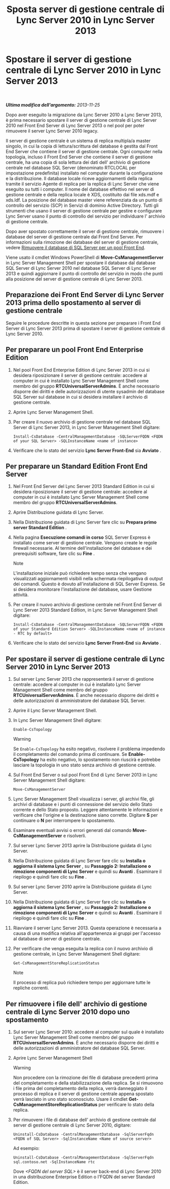﻿---
title: "Sposta server di gestione centrale di Lync Server 2010 in Lync Server 2013"
TOCTitle: "Sposta server di gestione centrale di Lync Server 2010 in Lync Server 2013"
ms:assetid: 30cc98f2-1916-4dbe-99d0-8df5368ed3ec
ms:mtpsurl: https://technet.microsoft.com/it-it/library/JJ688013(v=OCS.15)
ms:contentKeyID: 49887504
ms.date: 08/24/2015
mtps_version: v=OCS.15
ms.translationtype: HT
---

# Spostare il server di gestione centrale di Lync Server 2010 in Lync Server 2013

 

_**Ultima modifica dell'argomento:** 2013-11-25_

Dopo aver eseguito la migrazione da Lync Server 2010 a Lync Server 2013, è prima necessario spostare il server di gestione centrale di Lync Server 2010 nel Front End Server di Lync Server 2013 o nel pool per poter rimuovere il server Lync Server 2010 legacy.

Il server di gestione centrale è un sistema di replica multipla/a master singolo, in cui la copia di lettura/scrittura del database è gestita dal Front End Server che contiene il server di gestione centrale. Ogni computer nella topologia, incluso il Front End Server che contiene il server di gestione centrale, ha una copia di sola lettura dei dati dell' archivio di gestione centrale nel database SQL Server (denominato RTCLOCAL per impostazione predefinita) installato nel computer durante la configurazione e la distribuzione. Il database locale riceve aggiornamenti della replica tramite il servizio Agente di replica per la replica di Lync Server che viene eseguito su tutti i computer. Il nome del database effettivo nel server di gestione centrale e della replica locale è XDS, costituito dai file xds.mdf e xds.ldf. La posizione del database master viene referenziata da un punto di controllo del servizio (SCP) in Servizi di dominio Active Directory. Tutti gli strumenti che usano il server di gestione centrale per gestire e configurare Lync Server usano il punto di controllo del servizio per individuare l' archivio di gestione centrale.

Dopo aver spostato correttamente il server di gestione centrale, rimuovere i database del server di gestione centrale dal Front End Server. Per informazioni sulla rimozione dei database del server di gestione centrale, vedere [Rimuovere il database di SQL Server per un pool Front End](remove-the-sql-server-database-for-a-front-end-pool.md).

Viene usato il cmdlet Windows PowerShell di **Move-CsManagementServer** in Lync Server Management Shell per spostare il database dal database SQL Server di Lync Server 2010 nel database SQL Server di Lync Server 2013 e quindi aggiornare il punto di controllo del servizio in modo che punti alla posizione del server di gestione centrale di Lync Server 2013.

## Preparazione dei Front End Server di Lync Server 2013 prima dello spostamento al server di gestione centrale

Seguire le procedure descritte in questa sezione per preparare i Front End Server di Lync Server 2013 prima di spostare il server di gestione centrale di Lync Server 2010.

## Per preparare un pool Front End Enterprise Edition

1.  Nel pool Front End Enterprise Edition di Lync Server 2013 in cui si desidera riposizionare il server di gestione centrale: accedere al computer in cui è installato Lync Server Management Shell come membro del gruppo **RTCUniversalServerAdmins**. È anche necessario disporre dei diritti e delle autorizzazioni di utente sysadmin del database SQL Server sul database in cui si desidera installare il archivio di gestione centrale.

2.  Aprire Lync Server Management Shell.

3.  Per creare il nuovo archivio di gestione centrale nel database SQL Server di Lync Server 2013, in Lync Server Management Shell digitare:
    
        Install-CsDatabase -CentralManagementDatabase -SQLServerFQDN <FQDN of your SQL Server> -SQLInstanceName <name of instance>

4.  Verificare che lo stato del servizio **Lync Server Front-End** sia **Avviato** .

## Per preparare un Standard Edition Front End Server

1.  Nel Front End Server del Lync Server 2013 Standard Edition in cui si desidera riposizionare il server di gestione centrale: accedere al computer in cui è installato Lync Server Management Shell come membro del gruppo **RTCUniversalServerAdmins**.

2.  Aprire Distribuzione guidata di Lync Server.

3.  Nella Distribuzione guidata di Lync Server fare clic su **Prepara primo server Standard Edition** .

4.  Nella pagina **Esecuzione comandi in corso** SQL Server Express è installato come server di gestione centrale. Vengono create le regole firewall necessarie. Al termine dell'installazione del database e dei prerequisiti software, fare clic su **Fine** .
    

    > [!NOTE]
    > L'installazione iniziale può richiedere tempo senza che vengano visualizzati aggiornamenti visibili nella schermata riepilogativa di output dei comandi. Questo è dovuto all'installazione di SQL Server Express. Se si desidera monitorare l'installazione del database, usare Gestione attività.



5.  Per creare il nuovo archivio di gestione centrale nel Front End Server di Lync Server 2013 Standard Edition, in Lync Server Management Shell digitare:
    
        Install-CsDatabase -CentralManagementDatabase -SQLServerFQDN <FQDN of your Standard Edition Server> -SQLInstanceName <name of instance - RTC by default>

6.  Verificare che lo stato del servizio **Lync Server Front-End** sia **Avviato** .

## Per spostare il server di gestione centrale di Lync Server 2010 in Lync Server 2013

1.  Sul server Lync Server 2013 che rappresenterà il server di gestione centrale: accedere al computer in cui è installato Lync Server Management Shell come membro del gruppo **RTCUniversalServerAdmins**. È anche necessario disporre dei diritti e delle autorizzazioni di amministratore del database SQL Server.

2.  Aprire il Lync Server Management Shell.

3.  In Lync Server Management Shell digitare:
    
        Enable-CsTopology
    

    > [!WARNING]
    > Se <CODE>Enable-CsTopology</CODE> ha esito negativo, risolvere il problema impedendo il completamento del comando prima di continuare. Se <STRONG>Enable-CsTopology</STRONG> ha esito negativo, lo spostamento non riuscirà e potrebbe lasciare la topologia in uno stato senza archivio di gestione centrale.



4.  Sul Front End Server o sul pool Front End di Lync Server 2013 in Lync Server Management Shell digitare:
    
        Move-CsManagementServer

5.  Lync Server Management Shell visualizza i server, gli archivi file, gli archivi di database e i punti di connessione del servizio dello Stato corrente e dello Stato proposto. Leggere attentamente le informazioni e verificare che l'origine e la destinazione siano corrette. Digitare **S** per continuare o **N** per interrompere lo spostamento.

6.  Esaminare eventuali avvisi o errori generati dal comando **Move-CsManagementServer** e risolverli.

7.  Sul server Lync Server 2013 aprire la Distribuzione guidata di Lync Server.

8.  Nella Distribuzione guidata di Lync Server fare clic su **Installa o aggiorna il sistema Lync Server** , su **Passaggio 2: Installazione o rimozione componenti di Lync Server** e quindi su **Avanti** . Esaminare il riepilogo e quindi fare clic su **Fine** .

9.  Sul server Lync Server 2010 aprire la Distribuzione guidata di Lync Server.

10. Nella Distribuzione guidata di Lync Server fare clic su **Installa o aggiorna il sistema Lync Server** , su **Passaggio 2: Installazione o rimozione componenti di Lync Server** e quindi su **Avanti** . Esaminare il riepilogo e quindi fare clic su **Fine** .

11. Riavviare il server Lync Server 2013. Questa operazione è necessaria a causa di una modifica relativa all'appartenenza ai gruppi per l'accesso al database di server di gestione centrale.

12. Per verificare che venga eseguita la replica con il nuovo archivio di gestione centrale, in Lync Server Management Shell digitare:
    
        Get-CsManagementStoreReplicationStatus
    

    > [!NOTE]
    > Il processo di replica può richiedere tempo per aggiornare tutte le repliche correnti.



## Per rimuovere i file dell' archivio di gestione centrale di Lync Server 2010 dopo uno spostamento

1.  Sul server Lync Server 2010: accedere al computer sul quale è installato Lync Server Management Shell come membro del gruppo **RTCUniversalServerAdmins**. È anche necessario disporre dei diritti e delle autorizzazioni di amministratore del database SQL Server.

2.  Aprire Lync Server Management Shell
    

    > [!WARNING]
    > Non procedere con la rimozione dei file di database precedenti prima del completamento e della stabilizzazione della replica. Se si rimuovono i file prima del completamento della replica, verrà danneggiato il processo di replica e il server di gestione centrale appena spostato verrà lasciato in uno stato sconosciuto. Usare il cmdlet <STRONG>Get-CsManagementStoreReplicationStatus</STRONG> per verificare lo stato della replica.



3.  Per rimuovere i file di database dell' archivio di gestione centrale dal server di gestione centrale di Lync Server 2010, digitare:
    
        Uninstall-CsDatabase -CentralManagementDatabase -SqlServerFqdn <FQDN of SQL Server> -SqlInstanceName <Name of source server>
    
    Ad esempio:
    
        Uninstall-CsDatabase -CentralManagementDatabase -SqlServerFqdn sql.contoso.net -SqlInstanceName rtc
    
    Dove *\<FQDN del server SQL\>* è il server back-end di Lync Server 2010 in una distribuzione Enterprise Edition o l'FQDN del server Standard Edition.

